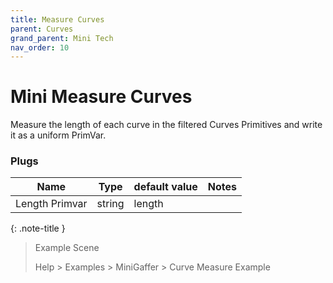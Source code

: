 ```yaml
---
title: Measure Curves
parent: Curves
grand_parent: Mini Tech
nav_order: 10
---
```


# Mini Measure Curves

Measure the length of each curve in the filtered Curves Primitives and write it as a uniform PrimVar.

### Plugs

| Name           | Type     | default value   | Notes |
|----------------|----------|-----------------|-------|
| Length Primvar | string   | length          |       |


{: .note-title }
> Example Scene
>
> Help > Examples > MiniGaffer > Curve Measure Example
> 

